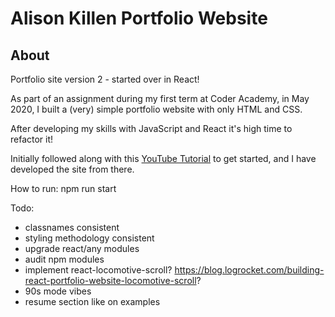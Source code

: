 # Alison Killen Portfolio Website

## About

Portfolio site version 2 - started over in React!

As part of an assignment during my first term at Coder Academy, in May 2020, I built a (very) simple portfolio website with only HTML and CSS.

After developing my skills with JavaScript and React it's high time to refactor it!

Initially followed along with this [YouTube Tutorial](https://youtu.be/I2UBjN5ER4s) to get started, and I have developed the site from there.

<!-- include features and scope for improvement, tech stack, links to socials etc -->

How to run: npm run start

Todo:

- classnames consistent
- styling methodology consistent
- upgrade react/any modules
- audit npm modules
- implement react-locomotive-scroll? https://blog.logrocket.com/building-react-portfolio-website-locomotive-scroll?
- 90s mode vibes
- resume section like on examples
